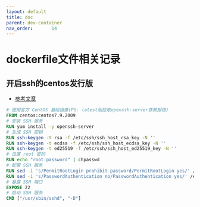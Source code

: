 ```yaml
---
layout: default
title: doc
parent: dev-container
nav_order:       14
---
```


# dockerfile文件相关记录

## 开启ssh的centos发行版

- [参考文章](https://raw.githubusercontent.com/183461750/doc-record/main/materiel/ai/docker/%E5%BC%80%E5%90%AFssh%E7%9A%84centos%E5%8F%91%E8%A1%8C%E7%89%88%E7%9A%84Dockerfile.md)

```dockerfile
# 使用官方 CentOS 基础镜像(PS: latest版拉取openssh-server依赖报错)
FROM centos:centos7.9.2009
# 安装 SSH 服务
RUN yum install -y openssh-server
# 生成 SSH 密钥
RUN ssh-keygen -t rsa -f /etc/ssh/ssh_host_rsa_key -N ''
RUN ssh-keygen -t ecdsa -f /etc/ssh/ssh_host_ecdsa_key -N ''
RUN ssh-keygen -t ed25519 -f /etc/ssh/ssh_host_ed25519_key -N ''
# 设置 root 密码
RUN echo "root:password" | chpasswd
# 配置 SSH 服务
RUN sed -i 's/PermitRootLogin prohibit-password/PermitRootLogin yes/' /etc/ssh/sshd_config
RUN sed -i 's/PasswordAuthentication no/PasswordAuthentication yes/' /etc/ssh/sshd_config
# 暴露 SSH 端口
EXPOSE 22
# 启动 SSH 服务
CMD ["/usr/sbin/sshd", "-D"]
```
